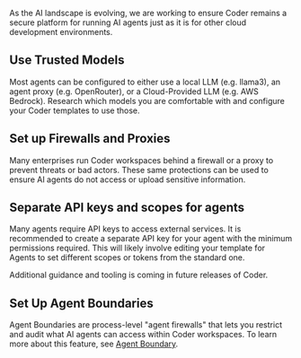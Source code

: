 As the AI landscape is evolving, we are working to ensure Coder remains a secure
platform for running AI agents just as it is for other cloud development
environments.

## Use Trusted Models

Most agents can be configured to either use a local LLM (e.g.
llama3), an agent proxy (e.g. OpenRouter), or a Cloud-Provided LLM (e.g. AWS
Bedrock). Research which models you are comfortable with and configure your
Coder templates to use those.

## Set up Firewalls and Proxies

Many enterprises run Coder workspaces behind a firewall or a proxy to prevent
threats or bad actors. These same protections can be used to ensure AI agents do
not access or upload sensitive information.

## Separate API keys and scopes for agents

Many agents require API keys to access external services. It is recommended to
create a separate API key for your agent with the minimum permissions required.
This will likely involve editing your template for Agents to set different scopes or tokens from the standard one.

Additional guidance and tooling is coming in future releases of Coder.

## Set Up Agent Boundaries 

Agent Boundaries are process-level "agent firewalls" that lets you restrict and audit what AI agents can access within Coder workspaces. To learn more about this feature, see [Agent Boundary](./agent-boundary.md).

